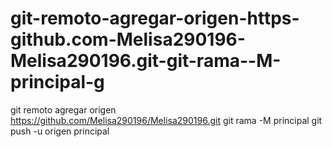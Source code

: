 # git-remoto-agregar-origen-https-github.com-Melisa290196-Melisa290196.git-git-rama--M-principal-g
git remoto agregar origen https://github.com/Melisa290196/Melisa290196.git  git rama -M principal  git push -u origen principal
